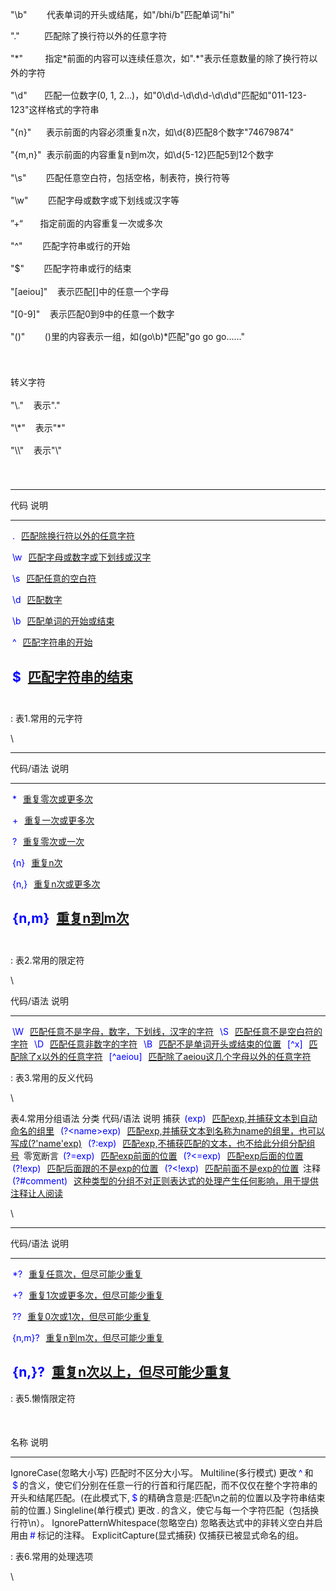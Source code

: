 <div>

"\\b"        代表单词的开头或结尾，如"/bhi/b"匹配单词"hi"
<div>

"."<span style="line-height: 1.6;">    </span><span
style="line-height: 1.6;">      </span><span
style="line-height: 1.6;">匹配除了换行符以外的任意字符</span>

</div>

<div>

<span style="line-height: 1.6;">"\*"</span><span
style="line-height: 1.6;">    </span><span style="line-height: 1.6;"> 
  </span><span style="line-height: 1.6;"> </span><span
style="line-height: 1.6;">指定\*前面的内容可以连续任意次，</span><span
style="line-height: 1.6;">如".\*"表示任意数量的除了换行符以外的字符</span>

</div>

<div>

<span style="line-height: 1.6;">"\\d"</span><span
style="line-height: 1.6;">       匹配一位数字(0, 1, 2...)，</span><span
style="line-height: 1.6;">如"0\\d\\d-\\d\\d\\d-\\d\\d\\d"匹配如"011-123-123"这样格式的字符串</span>

</div>

<div>

<span style="line-height: 1.6;">"{n}"</span><span
style="line-height: 1.6;">     
表示前面的内容必须重复n次，如\\d{8}匹配8个数字"74679874"</span>

</div>

<div>

<span style="line-height: 1.6;">"{m,n}"
 表示前面的内容重复n到m次，如\\d{5-12}匹配5到12个数字</span>

</div>

<div>

"\\s"<span style="line-height: 1.6;">    </span><span
style="line-height: 1.6;">   
匹配任意空白符，包括空格，制表符，换行符等</span>

</div>

<div>

<span style="line-height: 1.6;">"\\w"</span><span
style="line-height: 1.6;">    </span><span style="line-height: 1.6;">   
匹配字母或数字或下划线或汉字等</span>

</div>

<div>

<span style="line-height: 1.6;">”+“</span><span
style="line-height: 1.6;">    </span><span style="line-height: 1.6;"> 
 指定前面的内容重复一次或多次</span>

</div>

<div>

<span style="line-height: 1.6;">"\^"</span><span
style="line-height: 1.6;">    </span><span style="line-height: 1.6;">   
匹配字符串或行的开始</span>

</div>

<div>

<span style="line-height: 1.6;">"\$"    </span><span
style="line-height: 1.6;">    匹配字符串或行的结束</span><span
style="line-height: 1.6;">    </span>

</div>

<div>

"\[aeiou\]"<span style="line-height: 1.6;">   
表示匹配\[\]中的任意一个字母</span>

</div>

<div>

<span style="line-height: 1.6;">"\[0-9\]"</span><span
style="line-height: 1.6;">    表示匹配0到9中的任意一个数字</span>

</div>

<div>

"()<span style="line-height: 1.6;">"</span><span
style="line-height: 1.6;">    </span><span style="line-height: 1.6;">   
()里的内容表示一组，如(go\\b)\*匹配"go go go......"</span>

</div>

<div>

<span style="line-height: 1.6;">\
</span>

</div>

<div>

<span style="line-height: 1.6;">转义字符</span>

</div>

<div>

<span style="line-height: 1.6;">"\\."</span><span
style="line-height: 1.6;">    表示"."</span>

</div>

<div>

<span style="line-height: 1.6;">"\\\*"</span><span
style="line-height: 1.6;">    表示"\*"</span>

</div>

<div>

<span style="line-height: 1.6;">"\\\\"</span><span
style="line-height: 1.6;">    表示"\\"</span>

</div>

</div>

<div>

<span style="line-height: 1.6;">\
</span>

</div>

<div>

  ---------------------------------------------------------------------------------------------------------------------------------------------------------------------------
  代码                                                              说明
  ----------------------------------------------------------------- ---------------------------------------------------------------------------------------------------------
  <span class="code" style="margin: 3px; color: blue;">.</span>     <span class="desc" style="margin: 3px; text-decoration: underline;">匹配除换行符以外的任意字符</span>

  <span class="code" style="margin: 3px; color: blue;">\\w</span>   <span class="desc" style="margin: 3px; text-decoration: underline;">匹配字母或数字或下划线或汉字</span>

  <span class="code" style="margin: 3px; color: blue;">\\s</span>   <span class="desc" style="margin: 3px; text-decoration: underline;">匹配任意的空白符</span>

  <span class="code" style="margin: 3px; color: blue;">\\d</span>   <span class="desc" style="margin: 3px; text-decoration: underline;">匹配数字</span>

  <span class="code" style="margin: 3px; color: blue;">\\b</span>   <span class="desc" style="margin: 3px; text-decoration: underline;">匹配单词的开始或结束</span>

  <span class="code" style="margin: 3px; color: blue;">\^</span>    <span class="desc" style="margin: 3px; text-decoration: underline;">匹配字符串的开始</span>

  <span class="code" style="margin: 3px; color: blue;">\$</span>    <span class="desc" style="margin: 3px; text-decoration: underline;">匹配字符串的结束\
                                                                    \
                                                                    </span>
  ---------------------------------------------------------------------------------------------------------------------------------------------------------------------------

  : 表1.常用的元字符

\

</div>

<div>

  -----------------------------------------------------------------------------------------------------------------------------------------------------------------
  代码/语法                                                           说明
  ------------------------------------------------------------------- ---------------------------------------------------------------------------------------------
  <span class="code" style="margin: 3px; color: blue;">\*</span>      <span class="desc" style="margin: 3px; text-decoration: underline;">重复零次或更多次</span>

  <span class="code" style="margin: 3px; color: blue;">+</span>       <span class="desc" style="margin: 3px; text-decoration: underline;">重复一次或更多次</span>

  <span class="code" style="margin: 3px; color: blue;">?</span>       <span class="desc" style="margin: 3px; text-decoration: underline;">重复零次或一次</span>

  <span class="code" style="margin: 3px; color: blue;">{n}</span>     <span class="desc" style="margin: 3px; text-decoration: underline;">重复n次</span>

  <span class="code" style="margin: 3px; color: blue;">{n,}</span>    <span class="desc" style="margin: 3px; text-decoration: underline;">重复n次或更多次</span>

  <span class="code" style="margin: 3px; color: blue;">{n,m}</span>   <span class="desc" style="margin: 3px; text-decoration: underline;">重复n到m次\
                                                                      \
                                                                      </span>
  -----------------------------------------------------------------------------------------------------------------------------------------------------------------

  : 表2.常用的限定符

\

</div>

<div>

  代码/语法                                                                 说明
  ------------------------------------------------------------------------- -----------------------------------------------------------------------------------------------------------------------
  <span class="code" style="margin: 3px; color: blue;">\\W</span>           <span class="desc" style="margin: 3px; text-decoration: underline;">匹配任意不是字母，数字，下划线，汉字的字符</span>
  <span class="code" style="margin: 3px; color: blue;">\\S</span>           <span class="desc" style="margin: 3px; text-decoration: underline;">匹配任意不是空白符的字符</span>
  <span class="code" style="margin: 3px; color: blue;">\\D</span>           <span class="desc" style="margin: 3px; text-decoration: underline;">匹配任意非数字的字符</span>
  <span class="code" style="margin: 3px; color: blue;">\\B</span>           <span class="desc" style="margin: 3px; text-decoration: underline;">匹配不是单词开头或结束的位置</span>
  <span class="code" style="margin: 3px; color: blue;">\[\^x\]</span>       <span class="desc" style="margin: 3px; text-decoration: underline;">匹配除了x以外的任意字符</span>
  <span class="code" style="margin: 3px; color: blue;">\[\^aeiou\]</span>   <span class="desc" style="margin: 3px; text-decoration: underline;">匹配除了aeiou这几个字母以外的任意字符</span>

  : 表3.常用的反义代码

\

表4.常用分组语法
分类
代码/语法
说明
捕获
<span class="code" style="margin: 3px; color: blue;">(exp)</span>
<span class="desc"
style="margin: 3px; text-decoration: underline;">匹配exp,并捕获文本到自动命名的组里</span>
<span class="code"
style="margin: 3px; color: blue;">(?&lt;name&gt;exp)</span>
<span class="desc"
style="margin: 3px; text-decoration: underline;">匹配exp,并捕获文本到名称为name的组里，也可以写成(?'name'exp)</span>
<span class="code" style="margin: 3px; color: blue;">(?:exp)</span>
<span class="desc"
style="margin: 3px; text-decoration: underline;">匹配exp,不捕获匹配的文本，也不给此分组分配组号</span>
零宽断言
<span class="code" style="margin: 3px; color: blue;">(?=exp)</span>
<span class="desc"
style="margin: 3px; text-decoration: underline;">匹配exp前面的位置</span>
<span class="code" style="margin: 3px; color: blue;">(?&lt;=exp)</span>
<span class="desc"
style="margin: 3px; text-decoration: underline;">匹配exp后面的位置</span>
<span class="code" style="margin: 3px; color: blue;">(?!exp)</span>
<span class="desc"
style="margin: 3px; text-decoration: underline;">匹配后面跟的不是exp的位置</span>
<span class="code" style="margin: 3px; color: blue;">(?&lt;!exp)</span>
<span class="desc"
style="margin: 3px; text-decoration: underline;">匹配前面不是exp的位置</span>
注释
<span class="code" style="margin: 3px; color: blue;">(?\#comment)</span>
<span class="desc"
style="margin: 3px; text-decoration: underline;">这种类型的分组不对正则表达式的处理产生任何影响，用于提供注释让人阅读</span>

</div>

<div>

\

</div>

  ---------------------------------------------------------------------------------------------------------------------------------------------------------------------------------
  代码/语法                                                            说明
  -------------------------------------------------------------------- ------------------------------------------------------------------------------------------------------------
  <span class="code" style="margin: 3px; color: blue;">\*?</span>      <span class="desc" style="margin: 3px; text-decoration: underline;">重复任意次，但尽可能少重复</span>

  <span class="code" style="margin: 3px; color: blue;">+?</span>       <span class="desc" style="margin: 3px; text-decoration: underline;">重复1次或更多次，但尽可能少重复</span>

  <span class="code" style="margin: 3px; color: blue;">??</span>       <span class="desc" style="margin: 3px; text-decoration: underline;">重复0次或1次，但尽可能少重复</span>

  <span class="code" style="margin: 3px; color: blue;">{n,m}?</span>   <span class="desc" style="margin: 3px; text-decoration: underline;">重复n到m次，但尽可能少重复</span>

  <span class="code" style="margin: 3px; color: blue;">{n,}?</span>    <span class="desc" style="margin: 3px; text-decoration: underline;">重复n次以上，但尽可能少重复\
                                                                       </span>
  ---------------------------------------------------------------------------------------------------------------------------------------------------------------------------------

  : 表5.懒惰限定符

<div>

<span style="line-height: 1.6;">\
</span>

</div>

<div>

  名称                                说明
  ----------------------------------- --------------------------------------------------------------------------------------------------------------------------------------------------------------------------------------------------------------------------------------------------------------------------------------------------------------------------------------------------------
  IgnoreCase(忽略大小写)              匹配时不区分大小写。
  Multiline(多行模式)                 更改<span class="code" style="margin: 3px; color: blue;">\^</span>和<span class="code" style="margin: 3px; color: blue;">\$</span>的含义，使它们分别在任意一行的行首和行尾匹配，而不仅仅在整个字符串的开头和结尾匹配。(在此模式下,<span class="code" style="margin: 3px; color: blue;">\$</span>的精确含意是:匹配\\n之前的位置以及字符串结束前的位置.)
  Singleline(单行模式)                更改<span class="code" style="margin: 3px; color: blue;">.</span>的含义，使它与每一个字符匹配（包括换行符\\n）。
  IgnorePatternWhitespace(忽略空白)   忽略表达式中的非转义空白并启用由<span class="code" style="margin: 3px; color: blue;">\#</span>标记的注释。
  ExplicitCapture(显式捕获)           仅捕获已被显式命名的组。

  : 表6.常用的处理选项

\

</div>
